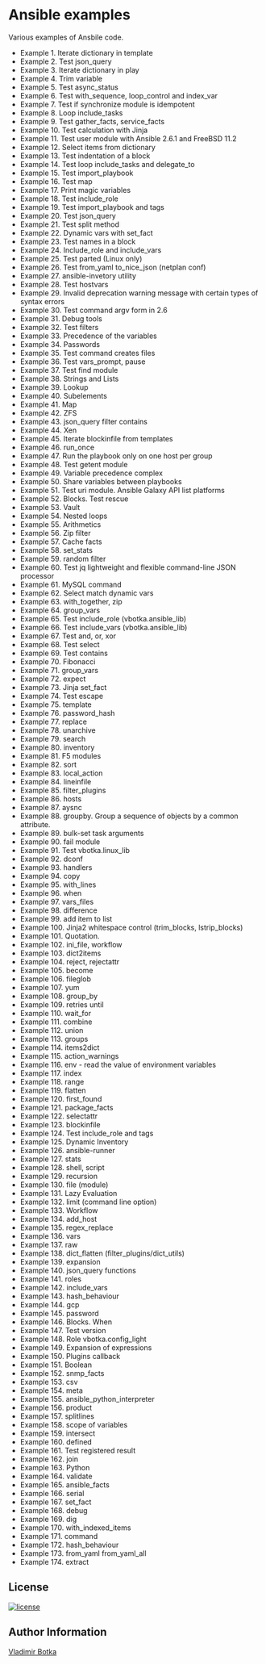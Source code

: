 # Ansible examples

Various examples of Ansbile code.

- Example  1. Iterate dictionary in template
- Example  2. Test json_query
- Example  3. Iterate dictionary in play
- Example  4. Trim variable
- Example  5. Test async_status
- Example  6. Test with_sequence, loop_control and index_var
- Example  7. Test if synchronize module is idempotent
- Example  8. Loop include_tasks
- Example  9. Test gather_facts, service_facts
- Example 10. Test calculation with Jinja
- Example 11. Test user module with Ansible 2.6.1 and FreeBSD 11.2
- Example 12. Select items from dictionary
- Example 13. Test indentation of a block
- Example 14. Test loop include_tasks and delegate_to
- Example 15. Test import_playbook
- Example 16. Test map
- Example 17. Print magic variables
- Example 18. Test include_role
- Example 19. Test import_playbook and tags
- Example 20. Test json_query
- Example 21. Test split method
- Example 22. Dynamic vars with set_fact
- Example 23. Test names in a block
- Example 24. Include_role and include_vars
- Example 25. Test parted (Linux only)
- Example 26. Test from_yaml to_nice_json (netplan conf)
- Example 27. ansible-invetory utility
- Example 28. Test hostvars
- Example 29. Invalid deprecation warning message with certain types of syntax errors
- Example 30. Test command argv form in 2.6
- Example 31. Debug tools
- Example 32. Test filters
- Example 33. Precedence of the variables
- Example 34. Passwords
- Example 35. Test command creates files
- Example 36. Test vars_prompt, pause
- Example 37. Test find module
- Example 38. Strings and Lists
- Example 39. Lookup
- Example 40. Subelements
- Example 41. Map
- Example 42. ZFS
- Example 43. json_query filter contains
- Example 44. Xen
- Example 45. Iterate blockinfile from templates
- Example 46. run_once
- Example 47. Run the playbook only on one host per group
- Example 48. Test getent module
- Example 49. Variable precedence complex
- Example 50. Share variables between playbooks
- Example 51. Test uri module. Ansible Galaxy API list platforms
- Example 52. Blocks. Test rescue
- Example 53. Vault
- Example 54. Nested loops
- Example 55. Arithmetics
- Example 56. Zip filter
- Example 57. Cache facts
- Example 58. set_stats
- Example 59. random filter
- Example 60. Test jq lightweight and flexible command-line JSON processor
- Example 61. MySQL command
- Example 62. Select match dynamic vars
- Example 63. with_together, zip
- Example 64. group_vars
- Example 65. Test include_role (vbotka.ansible_lib)
- Example 66. Test include_vars (vbotka.ansible_lib)
- Example 67. Test and, or, xor
- Example 68. Test select
- Example 69. Test contains
- Example 70. Fibonacci
- Example 71. group_vars
- Example 72. expect
- Example 73. Jinja set_fact
- Example 74. Test escape
- Example 75. template
- Example 76. password_hash
- Example 77. replace
- Example 78. unarchive
- Example 79. search
- Example 80. inventory
- Example 81. F5 modules
- Example 82. sort
- Example 83. local_action
- Example 84. lineinfile
- Example 85. filter_plugins
- Example 86. hosts
- Example 87. aysnc
- Example 88. groupby. Group a sequence of objects by a common attribute.
- Example 89. bulk-set task arguments
- Example 90. fail module
- Example 91. Test vbotka.linux_lib
- Example 92. dconf
- Example 93. handlers
- Example 94. copy
- Example 95. with_lines
- Example 96. when
- Example 97. vars_files
- Example 98. difference
- Example 99. add item to list
- Example 100. Jinja2 whitespace control (trim_blocks, lstrip_blocks)
- Example 101. Quotation.
- Example 102. ini_file, workflow
- Example 103. dict2items
- Example 104. reject, rejectattr
- Example 105. become
- Example 106. fileglob
- Example 107. yum
- Example 108. group_by
- Example 109. retries until
- Example 110. wait_for
- Example 111. combine
- Example 112. union
- Example 113. groups
- Example 114. items2dict
- Example 115. action_warnings
- Example 116. env - read the value of environment variables
- Example 117. index
- Example 118. range
- Example 119. flatten
- Example 120. first_found
- Example 121. package_facts
- Example 122. selectattr
- Example 123. blockinfile
- Example 124. Test include_role and tags
- Example 125. Dynamic Inventory
- Example 126. ansible-runner
- Example 127. stats
- Example 128. shell, script
- Example 129. recursion
- Example 130. file (module)
- Example 131. Lazy Evaluation
- Example 132. limit (command line option)
- Example 133. Workflow
- Example 134. add_host
- Example 135. regex_replace
- Example 136. vars
- Example 137. raw
- Example 138. dict_flatten (filter_plugins/dict_utils)
- Example 139. expansion
- Example 140. json_query functions
- Example 141. roles
- Example 142. include_vars
- Example 143. hash_behaviour
- Example 144. gcp
- Example 145. password
- Example 146. Blocks. When
- Example 147. Test version
- Example 148. Role vbotka.config_light
- Example 149. Expansion of expressions
- Example 150. Plugins callback
- Example 151. Boolean
- Example 152. snmp_facts
- Example 153. csv
- Example 154. meta
- Example 155. ansible_python_interpreter
- Example 156. product
- Example 157. splitlines
- Example 158. scope of variables
- Example 159. intersect
- Example 160. defined
- Example 161. Test registered result
- Example 162. join
- Example 163. Python
- Example 164. validate
- Example 165. ansible_facts
- Example 166. serial
- Example 167. set_fact
- Example 168. debug
- Example 169. dig
- Example 170. with_indexed_items
- Example 171. command
- Example 172. hash_behaviour
- Example 173. from_yaml from_yaml_all
- Example 174. extract


## License

[![license](https://img.shields.io/badge/license-BSD-red.svg)](https://www.freebsd.org/doc/en/articles/bsdl-gpl/article.html)


## Author Information

[Vladimir Botka](https://botka.link)
